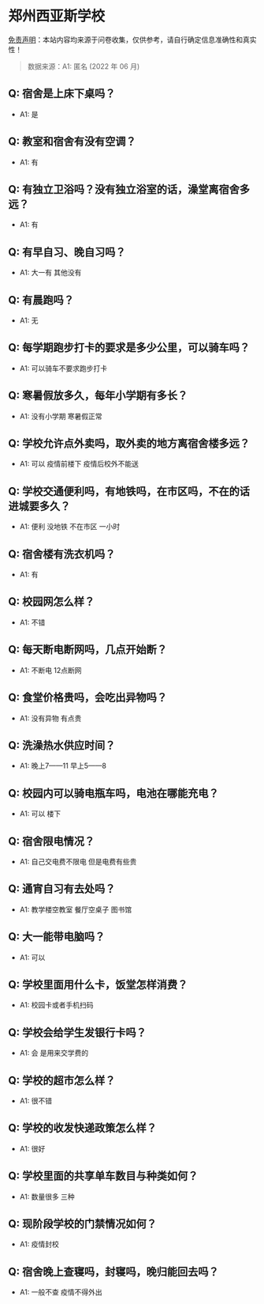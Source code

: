 # 郑州西亚斯学校

[免责声明](https://colleges.chat/#_3)：本站内容均来源于问卷收集，仅供参考，请自行确定信息准确性和真实性！

> 数据来源：A1: 匿名 (2022 年 06 月)

## Q: 宿舍是上床下桌吗？

- A1: 是

## Q: 教室和宿舍有没有空调？

- A1: 有

## Q: 有独立卫浴吗？没有独立浴室的话，澡堂离宿舍多远？

- A1: 有

## Q: 有早自习、晚自习吗？

- A1: 大一有 其他没有

## Q: 有晨跑吗？

- A1: 无

## Q: 每学期跑步打卡的要求是多少公里，可以骑车吗？

- A1: 可以骑车不要求跑步打卡

## Q: 寒暑假放多久，每年小学期有多长？

- A1: 没有小学期 寒暑假正常

## Q: 学校允许点外卖吗，取外卖的地方离宿舍楼多远？

- A1: 可以 疫情前楼下 疫情后校外不能送

## Q: 学校交通便利吗，有地铁吗，在市区吗，不在的话进城要多久？

- A1: 便利 没地铁 不在市区 一小时

## Q: 宿舍楼有洗衣机吗？

- A1: 有

## Q: 校园网怎么样？

- A1: 不错

## Q: 每天断电断网吗，几点开始断？

- A1: 不断电 12点断网

## Q: 食堂价格贵吗，会吃出异物吗？

- A1: 没有异物 有点贵

## Q: 洗澡热水供应时间？

- A1: 晚上7——11 早上5——8

## Q: 校园内可以骑电瓶车吗，电池在哪能充电？

- A1: 可以 楼下

## Q: 宿舍限电情况？

- A1: 自己交电费不限电 但是电费有些贵

## Q: 通宵自习有去处吗？

- A1: 教学楼空教室 餐厅空桌子 图书馆

## Q: 大一能带电脑吗？

- A1: 可以

## Q: 学校里面用什么卡，饭堂怎样消费？

- A1: 校园卡或者手机扫码

## Q: 学校会给学生发银行卡吗？

- A1: 会 是用来交学费的

## Q: 学校的超市怎么样？

- A1: 很不错

## Q: 学校的收发快递政策怎么样？

- A1: 很好

## Q: 学校里面的共享单车数目与种类如何？

- A1: 数量很多 三种

## Q: 现阶段学校的门禁情况如何？

- A1: 疫情封校

## Q: 宿舍晚上查寝吗，封寝吗，晚归能回去吗？

- A1: 一般不查 疫情不得外出

